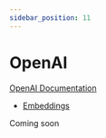 ```yaml
---
sidebar_position: 11
---
```


# OpenAI

[OpenAI Documentation](https://platform.openai.com/docs/introduction)


- [Embeddings](https://platform.openai.com/docs/guides/embeddings)

Coming soon